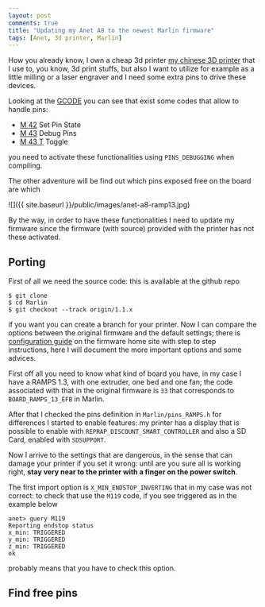 ```yaml
---
layout: post
comments: true
title: "Updating my Anet A8 to the newest Marlin firmware"
tags: [Anet, 3d printer, Marlin]
---
```


How you already know, I own a cheap 3d printer [my chinese 3D printer](https://www.aliexpress.com/item/Newest-Upgraded-Reprap-Prusa-i3-3D-Printer-kits-High-Quality-Desktop-CNC-Full-colors-3d-printer/32705999543.html)
that I use to, you know, 3d print stuffs, but also I want to utilize for 
example as a little milling or a laser engraver and I need some extra pins to drive these devices.

Looking at the [GCODE](http://marlinfw.org/meta/gcode/) you can see that exist some codes that allow
to handle pins: 
 - [M 42](http://marlinfw.org/docs/gcode/M042.html) Set Pin State
 - [M 43](http://marlinfw.org/docs/gcode/M043.html) Debug Pins
 - [M 43 T](http://marlinfw.org/docs/gcode/M043-T.html) Toggle

you need to activate these functionalities using ``PINS_DEBUGGING`` when compiling.

The other adventure will be find out which pins exposed free on the board
are which

![]({{ site.baseurl }}/public/images/anet-a8-ramp13.jpg)

By the way, in order to have these functionalities I need to update my firmware since
the firmware (with source) provided with the printer has not these activated.

## Porting

First of all we need the source code: this is available at the github repo

```
$ git clone
$ cd Marlin
$ git checkout --track origin/1.1.x
```

if you want you can create a branch for your printer. Now I can compare the options
between the original firmware and the default settings; there is [configuration guide](http://marlinfw.org/docs/configuration/configuration.html)
on the firmware home site with step to step instructions, here I will document the more
important options and some advices.

First off all you need to know what kind of board you have, in my case I have a RAMPS 1.3,
with one extruder, one bed and one fan; the code associated with that in the original firmware
is ``33`` that corresponds to ``BOARD_RAMPS_13_EFB`` in Marlin.

After that I checked the pins definition in ``Marlin/pins_RAMPS.h`` for differences
I started to enable features: my printer has a display that is possible to enable with
``REPRAP_DISCOUNT_SMART_CONTROLLER`` and also a SD Card, enabled with ``SDSUPPORT``.

Now I arrive to the settings that are dangerous, in the sense that can damage your
printer if you set it wrong: until are you sure all is working right, **stay very near
to the printer with a finger on the power switch**.

The first import option is ``X_MIN_ENDSTOP_INVERTING`` that in my case was not correct:
to check that use the ``M119`` code, if you see triggered as in the example below

```
anet> query M119
Reporting endstop status
x_min: TRIGGERED
y_min: TRIGGERED
z_min: TRIGGERED
ok

```

probably means that you have to check this option.

## Find free pins

